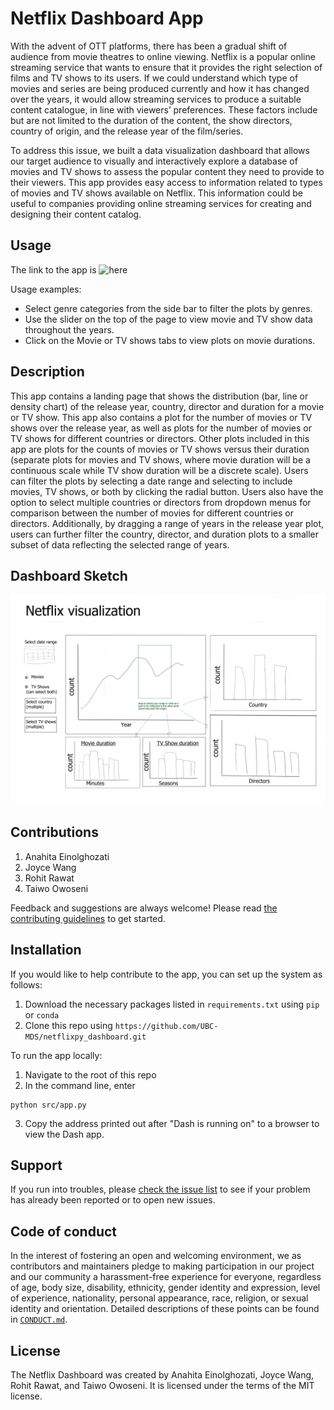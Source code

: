 # Netflix Dashboard App

With the advent of OTT platforms, there has been a gradual shift of audience from movie theatres to online viewing. Netflix is a popular online streaming service that wants to ensure that it provides the right selection of films and TV shows to its users. If we could understand which type of movies and series are being produced currently and how it has changed over the years, it would allow streaming services to produce a suitable content catalogue, in line with viewers’ preferences. These factors include but are not limited to the duration of the content, the show directors, country of origin, and the release year of the film/series. 

To address this issue, we built a data visualization dashboard that allows our target audience to visually and interactively explore a database of movies and TV shows to assess the popular content they need to provide to their viewers. This app provides easy access to information related to types of movies and TV shows available on Netflix. This information could be useful to companies providing online streaming services for creating and designing their content catalog. 


## Usage
The link to the app is ![here](https://dsci-532-netflixpy.herokuapp.com/)

Usage examples:
- Select genre categories from the side bar to filter the plots by genres.
- Use the slider on the top of the page to view movie and TV show data throughout the years.
- Click on the Movie or TV shows tabs to view plots on movie durations.


## Description
This app contains a landing page that shows the distribution (bar, line or density chart) of the release year, country, director and duration for a movie or TV show.  This app also contains a plot for the number of movies or TV shows over the release year, as well as plots for the number of movies or TV shows for different countries or directors.  Other plots included in this app are plots for the counts of movies or TV shows versus their duration (separate plots for movies and TV shows, where movie duration will be a continuous scale while TV show duration will be a discrete scale).  Users can filter the plots by selecting a date range and selecting to include movies, TV shows, or both by clicking the radial button.  Users also have the option to select multiple countries or directors from dropdown menus for comparison between the number of movies for different countries or directors.  Additionally, by dragging a range of years in the release year plot, users can further filter the country, director, and duration plots to a smaller subset of data reflecting the selected range of years. 


## Dashboard Sketch


![dashboard_sketch](dashboard_sketch.png)


## Contributions

1. Anahita Einolghozati
2. Joyce Wang 
3. Rohit Rawat
4. Taiwo Owoseni

Feedback and suggestions are always welcome! Please read [the contributing
guidelines](https://github.com/UBC-MDS/netflixpy_dashboard/blob/main/CONTRIBUTING.md)
to get started.

## Installation
If you would like to help contribute to the app, you can set up the system as follows:
1. Download the necessary packages listed in `requirements.txt` using `pip` or `conda`
2. Clone this repo using `https://github.com/UBC-MDS/netflixpy_dashboard.git`

To run the app locally:
1. Navigate to the root of this repo
2. In the command line, enter

```
python src/app.py
```

3. Copy the address printed out after "Dash is running on" to a browser to view the Dash app.


## Support

If you run into troubles, please [check the issue
list](https://github.com/UBC-MDS/netflixpy_dashboard/issues) to see
if your problem has already been reported or to open new issues.

## Code of conduct

In the interest of fostering an open and welcoming environment, we as contributors and maintainers pledge to making participation in our project and our community a harassment-free experience for everyone, regardless of age, body size, disability, ethnicity, gender identity and expression, level of experience, nationality, personal appearance, race, religion, or sexual identity and orientation. Detailed descriptions
of these points can be found in [`CONDUCT.md`](https://github.com/UBC-MDS/netflixpy_dashboard/blob/main/CONDUCT.md).

## License
The Netflix Dashboard was created by Anahita Einolghozati, Joyce Wang, Rohit Rawat, and Taiwo Owoseni. It is licensed under the terms of the MIT license.
